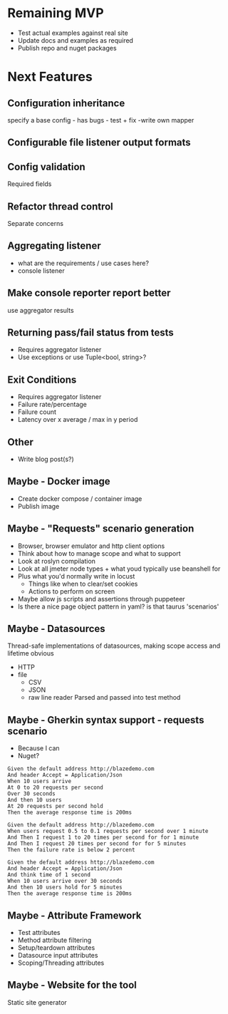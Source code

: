 # Remaining MVP
- Test actual examples against real site
- Update docs and examples as required
- Publish repo and nuget packages

# Next Features
## Configuration inheritance
specify a base config - has bugs - test + fix
-write own mapper

## Configurable file listener output formats

## Config validation
Required fields

## Refactor thread control 
Separate concerns

## Aggregating listener
 - what are the requirements / use cases here?
  - console listener

## Make console reporter report better
use aggregator results

## Returning pass/fail status from tests
 - Requires aggregator listener
 - Use exceptions or use Tuple<bool, string>?

## Exit Conditions
- Requires aggregator listener
- Failure rate/percentage
- Failure count
- Latency over x average / max in y period

## Other
- Write blog post(s?)

## Maybe - Docker image
- Create docker compose / container image
- Publish image

## Maybe - "Requests" scenario generation
- Browser, browser emulator and http client options
- Think about how to manage scope and what to support
- Look at roslyn compilation
- Look at all jmeter node types + what youd typically use beanshell for
- Plus what you'd normally write in locust
  - Things like when to clear/set cookies
  - Actions to perform on screen
- Maybe allow js scripts and assertions through puppeteer
- Is there a nice page object pattern in yaml? is that taurus 'scenarios'

## Maybe - Datasources
Thread-safe implementations of datasources, making scope access and lifetime obvious
- HTTP
- file
  - CSV
  - JSON
  - raw line reader
Parsed and passed into test method

## Maybe - Gherkin syntax support - requests scenario
- Because I can
- Nuget?

```gherkin
Given the default address http://blazedemo.com
And header Accept = Application/Json
When 10 users arrive
At 0 to 20 requests per second
Over 30 seconds
And then 10 users
At 20 requests per second hold
Then the average response time is 200ms
```

```gherkin
Given the default address http://blazedemo.com
When users request 0.5 to 0.1 requests per second over 1 minute
And Then I request 1 to 20 times per second for for 1 minute
And Then I request 20 times per second for for 5 minutes
Then the failure rate is below 2 percent
```

```gherkin
Given the default address http://blazedemo.com
And header Accept = Application/Json
And think time of 1 second
When 10 users arrive over 30 seconds
And then 10 users hold for 5 minutes
Then the average response time is 200ms
```

## Maybe - Attribute Framework
- Test attributes
- Method attribute filtering
- Setup/teardown attributes
- Datasource input attributes
- Scoping/Threading attributes

## Maybe - Website for the tool
Static site generator